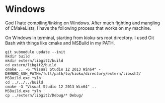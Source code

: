 # Windows
God I hate compiling/linking on Windows. After much fighting and mangling of CMakeLists, I have the following process that works on my machine.

On Windows in terminal, starting from kioku-srs root directory. I used Git Bash with things like cmake and MSBuild in my PATH.
```
git submodule update --init
mkdir build
mkdir extern/libgit2/build
cd extern/libgit2/build
cmake .. -G "Visual Studio 12 2013 Win64" -DEMBED_SSH_PATH=/full/path/to/kioku/directory/extern/libssh2/
MSBuild.exe *sln
cd ../../../build
cmake -G "Visual Studio 12 2013 Win64" ..
MSBuild.exe *sln
cp ../extern/libgit2/Debug/* Debug/
```
